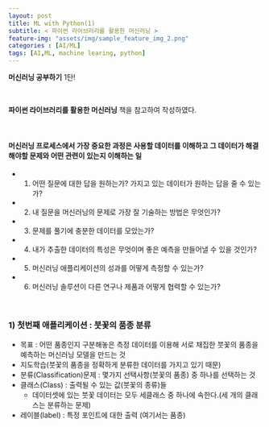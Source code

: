 ```yaml
---
layout: post
title: ML with Python(1)
subtitle: < 파이썬 라이브러리를 활용한 머신러닝 >
feature-img: "assets/img/sample_feature_img_2.png"
categories : [AI/ML]
tags: [AI,ML, machine learing, python]
---
```



**머신러닝 공부하기** 1탄!

<br>

**파이썬 라이브러리를 활용한 머신러닝** 책을 참고하여 작성하였다.

<br>

#### 머신러닝 프로세스에서 가장 중요한 과정은 사용할 데이터를 이해하고 그 데이터가 해결해야할 문제와 어떤 관련이 있는지 이해하는 일

- 1) 어떤 질문에 대한 답을 원하는가? 가지고 있는 데이터가 원하는 답을 줄 수 있는가?
- 2) 내 질문을 머신러닝의 문제로 가장 잘 기술하는 방법은 무엇인가?
- 3) 문제를 풀기에 충분한 데이터를 모았는가?
- 4) 내가 추출한 데이터의 특성은 무엇이며 좋은 예측을 만들어낼 수 있을 것인가?
- 5) 머신러닝 애플리케이션의 성과를 어떻게 측정할 수 있는가?
- 6) 머신러닝 솔루션이 다른 연구나 제품과 어떻게 협력할 수 있는가?

<br>

### 1) 첫번째 애플리케이션 : 붓꽃의 품종 분류
- 목표 : 어떤 품종인지 구분해놓은 측정 데이터를 이용해 서로 채집한 붓꽃의 품종을 예측하는 머신러닝 모델을 만드는 것
- 지도학습(붓꽃의 품종을 정확하게 분류한 데이터를 가지고 있기 때문)
- 분류(Classification)문제 : 몇가지 선택사항(붓꽃의 품종) 중 하나를 선택하는 것
- 클래스(Class) : 출력될 수 있는 값(붓꽃의 종류)들
    - 데이터셋에 있는 붓꽃 데이터는 모두 세클래스 중 하나에 속한다.(세 개의 클래스는 분류하는 문제)
- 레이블(label) : 특정 포인트에 대한 출력 (여기서는 품종)